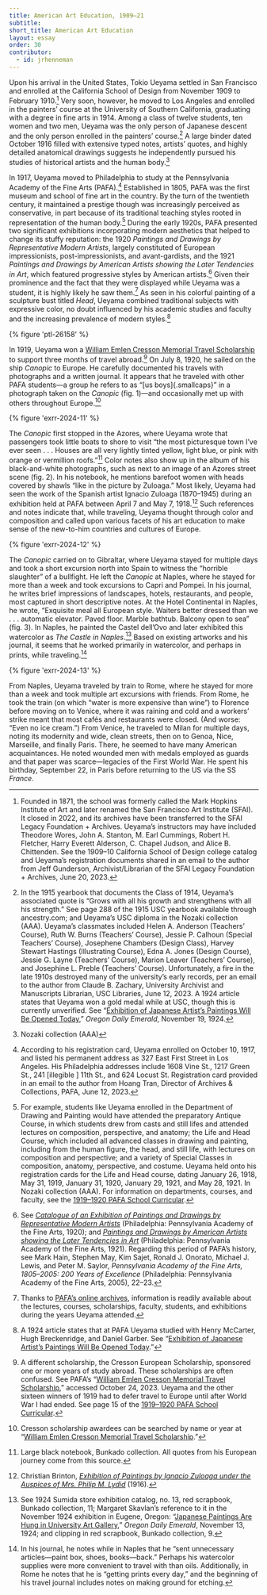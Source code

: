 ```yaml
---
title: American Art Education, 1909–21
subtitle: 
short_title: American Art Education
layout: essay
order: 30
contributor:
  - id: jrhenneman  
---
```


Upon his arrival in the United States, Tokio Ueyama settled in San Francisco and enrolled at the California School of Design from November 1909 to February 1910.[^1] Very soon, however, he moved to Los Angeles and enrolled in the painters’ course at the University of Southern California, graduating with a degree in fine arts in 1914. Among a class of twelve students, ten women and two men, Ueyama was the only person of Japanese descent and the only person enrolled in the painters’ course.[^2] A large binder dated October 1916 filled with extensive typed notes, artists’ quotes, and highly detailed anatomical drawings suggests he independently pursued his studies of historical artists and the human body.[^3]

In 1917, Ueyama moved to Philadelphia to study at the Pennsylvania Academy of the Fine Arts (PAFA).[^4] Established in 1805, PAFA was the first museum and school of fine art in the country. By the turn of the twentieth century, it maintained a prestige though was increasingly perceived as conservative, in part because of its traditional teaching styles rooted in representation of the human body.[^5] During the early 1920s, PAFA presented two significant exhibitions incorporating modern aesthetics that helped to change its stuffy reputation: the 1920 *Paintings and Drawings by Representative Modern Artists*, largely constituted of European impressionists, post-impressionists, and avant-gardists, and the 1921 *Paintings and Drawings by American Artists showing the Later Tendencies in Art*, which featured progressive styles by American artists.[^6] Given their prominence and the fact that they were displayed while Ueyama was a student, it is highly likely he saw them.[^7] As seen in his colorful painting of a sculpture bust titled *Head*, Ueyama combined traditional subjects with expressive color, no doubt influenced by his academic studies and faculty and the increasing prevalence of modern styles.[^8]

{% figure 'ptl-26158' %}

In 1919, Ueyama won a [William Emlen Cresson Memorial Travel Scholarship](/checklist/ptl-26191/) to support three months of travel abroad.[^9] On July 8, 1920, he sailed on the ship *Canopic* to Europe. He carefully documented his travels with photographs and a written journal. It appears that he traveled with other PAFA students—a group he refers to as “[us boys]{.smallcaps}” in a photograph taken on the *Canopic* (fig. 1)—and occasionally met up with others throughout Europe.[^10]

{% figure 'exrr-2024-11' %}

The *Canopic* first stopped in the Azores, where Ueyama wrote that passengers took little boats to shore to visit “the most picturesque town I’ve ever seen . . . Houses are all very lightly tinted yellow, light blue, or pink with orange or vermillion roofs.”[^11] Color notes also show up in the album of his black-and-white photographs, such as next to an image of an Azores street scene (fig. 2). In his notebook, he mentions barefoot women with heads covered by shawls “like in the picture by Zuloaga.” Most likely, Ueyama had seen the work of the Spanish artist Ignacio Zuloaga (1870–1945) during an exhibition held at PAFA between April 7 and May 7, 1918.[^12] Such references and notes indicate that, while traveling, Ueyama thought through color and composition and called upon various facets of his art education to make sense of the new-to-him countries and cultures of Europe.

{% figure 'exrr-2024-12' %}

The *Canopic* carried on to Gibraltar, where Ueyama stayed for multiple days and took a short excursion north into Spain to witness the “horrible slaughter” of a bullfight. He left the *Canopic* at Naples, where he stayed for more than a week and took excursions to Capri and Pompei. In his journal, he writes brief impressions of landscapes, hotels, restaurants, and people, most captured in short descriptive notes. At the Hotel Continental in Naples, he wrote, “Exquisite meal all European style. Waiters better dressed than we . . . automatic elevator. Paved floor. Marble bathtub. Balcony open to sea” (fig. 3). In Naples, he painted the Castel dell’Ovo and later exhibited this watercolor as *The Castle in Naples*.[^13] Based on existing artworks and his journal, it seems that he worked primarily in watercolor, and perhaps in prints, while traveling.[^14]

{% figure 'exrr-2024-13' %}

From Naples, Ueyama traveled by train to Rome, where he stayed for more than a week and took multiple art excursions with friends. From Rome, he took the train (on which “water is more expensive than wine”) to Florence before moving on to Venice, where it was raining and cold and a workers’ strike meant that most cafés and restaurants were closed. (And worse: “Even no ice cream.”) From Venice, he traveled to Milan for multiple days, noting its modernity and wide, clean streets, then on to Genoa, Nice, Marseille, and finally Paris. There, he seemed to have many American acquaintances. He noted wounded men with medals employed as guards and that paper was scarce—legacies of the First World War. He spent his birthday, September 22, in Paris before returning to the US via the SS *France*.

[^1]: Founded in 1871, the school was formerly called the Mark Hopkins Institute of Art and later renamed the San Francisco Art Institute (SFAI). It closed in 2022, and its archives have been transferred to the SFAI Legacy Foundation + Archives. Ueyama’s instructors may have included Theodore Wores, John A. Stanton, M. Earl Cummings, Robert H. Fletcher, Harry Everett Alderson, C. Chapel Judson, and Alice B. Chittenden. See the 1909–10 California School of Design college catalog and Ueyama’s registration documents shared in an email to the author from Jeff Gunderson, Archivist/Librarian of the SFAI Legacy Foundation + Archives, June 20, 2023.

[^2]: In the 1915 yearbook that documents the Class of 1914, Ueyama’s associated quote is “Grows with all his growth and strengthens with all his strength.” See page 288 of the 1915 USC yearbook available through ancestry.com; and Ueyama’s USC diploma in the Nozaki collection (AAA). Ueyama’s classmates included Helen A. Anderson (Teachers’ Course), Ruth W. Burns (Teachers’ Course), Jessie P. Calhoun (Special Teachers’ Course), Josephene Chambers (Design Class), Harvey Stewart Hastings (Illustrating Course), Edna A. Jones (Design Course), Jessie G. Layne (Teachers’ Course), Marion Leaver (Teachers’ Course), and Josephine L. Preble (Teachers’ Course). Unfortunately, a fire in the late 1910s destroyed many of the university’s early records, per an email to the author from Claude B. Zachary, University Archivist and Manuscripts Librarian, USC Libraries, June 12, 2023. A 1924 article states that Ueyama won a gold medal while at USC, though this is currently unverified. See “[Exhibition of Japanese Artist’s Paintings Will Be Opened Today](https://oregonnews.uoregon.edu/lccn/2004260239/1924-11-19/ed-1/seq-1/#words=Tokio+Ueyama),” *Oregon Daily Emerald*, November 19, 1924.

[^3]: Nozaki collection (AAA)

[^4]: According to his registration card, Ueyama enrolled on October 10, 1917, and listed his permanent address as 327 East First Street in Los Angeles. His Philadelphia addresses include 1608 Vine St., 1217 Green St., 241 [illegible ] 11th St., and 624 Locust St. Registration card provided in an email to the author from Hoang Tran, Director of Archives & Collections, PAFA, June 12, 2023.

[^5]: For example, students like Ueyama enrolled in the Department of Drawing and Painting would have attended the preparatory Antique Course, in which students drew from casts and still lifes and attended lectures on composition, perspective, and anatomy; the Life and Head Course, which included all advanced classes in drawing and painting, including from the human figure, the head, and still life, with lectures on composition and perspective; and a variety of Special Classes in composition, anatomy, perspective, and costume. Ueyama held onto his registration cards for the Life and Head course, dating January 26, 1918, May 31, 1919, January 31, 1920, January 29, 1921, and May 28, 1921. In Nozaki collection (AAA). For information on departments, courses, and faculty, see the [1919–1920 PAFA School Curricular](https://pafaarchives.org/item/29890).

[^6]: See [*Catalogue of an Exhibition of Paintings and Drawings by Representative Modern Artists*](https://babel.hathitrust.org/cgi/pt?id=mdp.39015073813035&view=1up&seq=3) (Philadelphia: Pennsylvania Academy of the Fine Arts, 1920); and [*Paintings and Drawings by American Artists showing the* *Later Tendencies in Art*](https://library.si.edu/digital-library/book/paintingsdrawing00penn) (Philadelphia: Pennsylvania Academy of the Fine Arts, 1921). Regarding this period of PAFA’s history, see Mark Hain, Stephen May, Kim Sajet, Ronald J. Onorato, Michael J. Lewis, and Peter M. Saylor, *Pennsylvania Academy of the Fine Arts, 1805–2005: 200 Years of Excellence* (Philadelphia: Pennsylvania Academy of the Fine Arts, 2005), 22–23.

[^7]: Thanks to [PAFA’s online archives](https://pafaarchives.org/), information is readily available about the lectures, courses, scholarships, faculty, students, and exhibitions during the years Ueyama attended.

[^8]: A 1924 article states that at PAFA Ueyama studied with Henry McCarter, Hugh Breckenridge, and Daniel Garber. See “[Exhibition of Japanese Artist’s Paintings Will Be Opened Today](https://oregonnews.uoregon.edu/lccn/2004260239/1924-11-19/ed-1/seq-1/#words=Tokio+Ueyama).”

[^9]: A different scholarship, the Cresson European Scholarship, sponsored one or more years of study abroad. These scholarships are often confused. See PAFA’s “[William Emlen Cresson Memorial Travel Scholarship](https://pafaarchives.org/page/cresson),” accessed October 24, 2023. Ueyama and the other sixteen winners of 1919 had to defer travel to Europe until after World War I had ended. See page 15 of the [1919–1920 PAFA School Curricular](https://pafaarchives.org/item/29890).

[^10]: Cresson scholarship awardees can be searched by name or year at “[William Emlen Cresson Memorial Travel Scholarship](https://pafaarchives.org/page/cresson).”

[^11]: Large black notebook, Bunkado collection. All quotes from his European journey come from this source.

[^12]: Christian Brinton, *[Exhibition of Paintings by Ignacio Zuloaga under the Auspices of Mrs. Philip M. Lydid](https://babel.hathitrust.org/cgi/pt?id=uc1.b3240967&view=1up&seq=7)* (1916).

[^13]: See 1924 Sumida store exhibition catalog, no. 13, red scrapbook, Bunkado collection, 11; Margaret Skavlan’s reference to it in the November 1924 exhibition in Eugene, Oregon: “[Japanese Paintings Are Hung in University Art Gallery](https://oregonnews.uoregon.edu/lccn/2004260239/1924-11-13/ed-1/seq-1/#words=Tokio+Ueyama),” *Oregon Daily Emerald*, November 13, 1924; and clipping in red scrapbook, Bunkado collection, 9.

[^14]: In his journal, he notes while in Naples that he “sent unnecessary articles—paint box, shoes, books—back.” Perhaps his watercolor supplies were more convenient to travel with than oils. Additionally, in Rome he notes that he is “getting prints every day,” and the beginning of his travel journal includes notes on making ground for etching.

